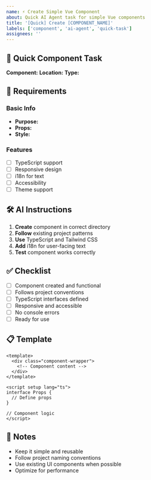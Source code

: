 ```yaml
---
name: ⚡ Create Simple Vue Component
about: Quick AI Agent task for simple Vue components
title: '[Quick] Create [COMPONENT_NAME]'
labels: ['component', 'ai-agent', 'quick-task']
assignees: ''
---
```


## 🎯 Quick Component Task

**Component:** <!-- Component name -->
**Location:** <!-- app/components/[category]/ -->
**Type:** <!-- Base/UI/Feature -->

## 📝 Requirements

### Basic Info
- **Purpose:** <!-- What does this component do? -->
- **Props:** <!-- List main props -->
- **Style:** <!-- Tailwind classes, responsive -->

### Features
- [ ] TypeScript support
- [ ] Responsive design
- [ ] i18n for text
- [ ] Accessibility
- [ ] Theme support

## 🛠️ AI Instructions

1. **Create** component in correct directory
2. **Follow** existing project patterns
3. **Use** TypeScript and Tailwind CSS
4. **Add** i18n for user-facing text
5. **Test** component works correctly

## ✅ Checklist

- [ ] Component created and functional
- [ ] Follows project conventions
- [ ] TypeScript interfaces defined
- [ ] Responsive and accessible
- [ ] No console errors
- [ ] Ready for use

## 📋 Template

```vue
<template>
  <div class="component-wrapper">
    <!-- Component content -->
  </div>
</template>

<script setup lang="ts">
interface Props {
  // Define props
}

// Component logic
</script>
```

## 🚀 Notes

- Keep it simple and reusable
- Follow project naming conventions
- Use existing UI components when possible
- Optimize for performance

